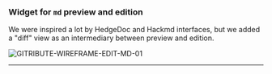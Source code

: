 
### Widget for `md` preview and edition

We were inspired a lot by HedgeDoc and Hackmd interfaces, but we added a "diff" view as an intermediary between preview and edition.

![GITRIBUTE-WIREFRAME-EDIT-MD-01](https://raw.githubusercontent.com/multi-coop/gitribute-documentation-content/main/images/schemas/Multi-gitribute-wireframe-edit-md-01.png)

---


